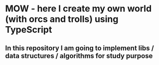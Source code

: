 # MOW - here I create my own world (with orcs and trolls) using TypeScript

## In this repository I am going to implement libs / data structures / algorithms for study purpose

